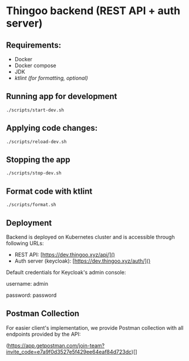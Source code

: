 # Thingoo backend (REST API + auth server)

## Requirements:
- Docker
- Docker compose
- JDK
- *ktlint (for formatting, optional)*

## Running app for development
```shell
./scripts/start-dev.sh
```

## Applying code changes:
```shell
./scripts/reload-dev.sh
```

## Stopping the app
```shell
./scripts/stop-dev.sh
```

## Format code with ktlint
```shell
./scripts/format.sh
```

## Deployment
Backend is deployed on Kubernetes cluster and is accessible through following URLs:
- REST API: [https://dev.thingoo.xyz/api/]()
- Auth server (keycloak): [https://dev.thingoo.xyz/auth/]()

Default credentials for Keycloak's admin console:

username: admin

password: password

## Postman Collection
For easier client's implementation, we provide Postman collection with all endpoints provided by the API:

(https://app.getpostman.com/join-team?invite_code=e7a9f0d3527e5f429ee64eaf84d723dc)[]